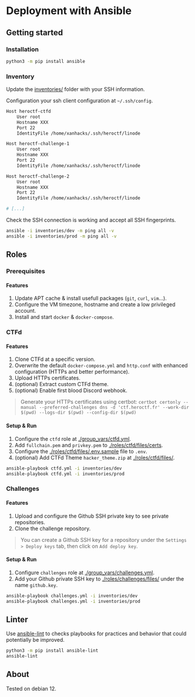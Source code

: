 # Deployment with Ansible

## Getting started

### Installation

```bash
python3 -m pip install ansible
```

### Inventory

Update the [inventories/](inventories/) folder with your SSH information.

Configuration your ssh client configuration at `~/.ssh/config`.

```bash
Host heroctf-ctfd
    User root
    Hostname XXX
    Port 22
    IdentityFile /home/xanhacks/.ssh/heroctf/linode

Host heroctf-challenge-1
    User root
    Hostname XXX
    Port 22
    IdentityFile /home/xanhacks/.ssh/heroctf/linode

Host heroctf-challenge-2
    User root
    Hostname XXX
    Port 22
    IdentityFile /home/xanhacks/.ssh/heroctf/linode

# [...]
```

Check the SSH connection is working and accept all SSH fingerprints.

```bash
ansible -i inventories/dev -m ping all -v
ansible -i inventories/prod -m ping all -v
```

## Roles

### Prerequisites

#### Features

1. Update APT cache & install usefull packages (`git`, `curl`, `vim`...).
2. Configure the VM timezone, hostname and create a low privileged account.
3. Install and start `docker` & `docker-compose`.

### CTFd

#### Features

1. Clone CTFd at a specific version.
2. Overwrite the default `docker-compose.yml` and `http.conf` with enhanced configuration (HTTPs and better performance).
3. Upload HTTPs certificates.
4. (optional) Extract custom CTFd theme.
5. (optional) Enable first blood Discord webhook.

> Generate your HTTPs certificates using certbot: `certbot certonly --manual --preferred-challenges dns -d 'ctf.heroctf.fr' --work-dir $(pwd) --logs-dir $(pwd) --config-dir $(pwd)`

#### Setup & Run

1. Configure the `ctfd` role at [./group_vars/ctfd.yml](./group_vars/ctfd.yml).
2. Add `fullchain.pem` and `privkey.pem` to [./roles/ctfd/files/certs](./roles/ctfd/files/certs).
3. Configure the [./roles/ctfd/files/.env.sample](./roles/ctfd/files/.env.sample) file to `.env`.
4. (optional) Add CTFd Theme `hacker_theme.zip` at [./roles/ctfd/files/](./roles/ctfd/files/).

```bash
ansible-playbook ctfd.yml -i inventories/dev
ansible-playbook ctfd.yml -i inventories/prod
```

### Challenges

#### Features

1. Upload and configure the Github SSH private key to see private repositories.
2. Clone the challenge repository.

> You can create a Github SSH key for a repository under the `Settings > Deploy keys` tab, then click on `Add deploy key`.

#### Setup & Run

1. Configure `challenges` role at [./group_vars/challenges.yml](./group_vars/challenges.yml).
2. Add your Github private SSH key to [./roles/challenges/files/](./roles/challenges/files/) under the name `github.key`.

```bash
ansible-playbook challenges.yml -i inventories/dev
ansible-playbook challenges.yml -i inventories/prod
```

## Linter

Use [ansible-lint](https://github.com/ansible/ansible-lint) to checks playbooks for practices and behavior that could potentially be improved.

```bash
python3 -m pip install ansible-lint
ansible-lint
```

## About

Tested on debian 12.